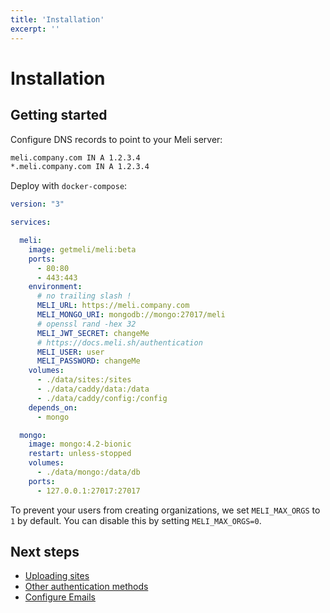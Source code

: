 ```yaml
---
title: 'Installation'
excerpt: ''
---
```


# Installation

## Getting started

Configure DNS records to point to your Meli server:

<div class="code-group">

```txt
meli.company.com IN A 1.2.3.4
*.meli.company.com IN A 1.2.3.4
```

</div>

Deploy with `docker-compose`:

<div class="code-group">

```yaml
version: "3"

services:

  meli:
    image: getmeli/meli:beta
    ports:
      - 80:80
      - 443:443
    environment:
      # no trailing slash !
      MELI_URL: https://meli.company.com
      MELI_MONGO_URI: mongodb://mongo:27017/meli
      # openssl rand -hex 32
      MELI_JWT_SECRET: changeMe
      # https://docs.meli.sh/authentication
      MELI_USER: user
      MELI_PASSWORD: changeMe
    volumes:
      - ./data/sites:/sites
      - ./data/caddy/data:/data
      - ./data/caddy/config:/config
    depends_on:
      - mongo

  mongo:
    image: mongo:4.2-bionic
    restart: unless-stopped
    volumes:
      - ./data/mongo:/data/db
    ports:
      - 127.0.0.1:27017:27017
```

</div>

<div class="blockquote" data-props='{ "mod": "info" }'>

To prevent your users from creating organizations, we set `MELI_MAX_ORGS` to `1` by default. You can disable this by setting `MELI_MAX_ORGS=0`.

</div>

## Next steps

- [Uploading sites](/get-started/upload-a-site-to-meli)
- [Other authentication methods](/authentication)
- [Configure Emails](/configuration/emails)
